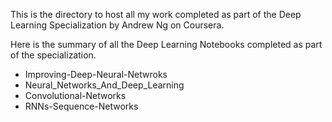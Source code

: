 This is the directory to host all my work completed as part of the Deep Learning Specialization by Andrew Ng on Coursera.

Here is the summary of all the Deep Learning Notebooks completed as part of the specialization.

* Improving-Deep-Neural-Netwroks
* Neural_Networks_And_Deep_Learning
* Convolutional-Networks
* RNNs-Sequence-Networks
